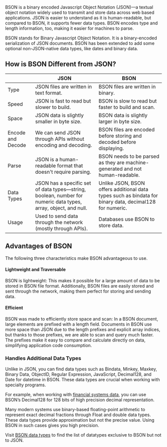 BSON is a binary encoded Javascript Object Notation (JSON)—a textual object notation widely used to transmit and store data across web based applications. JSON is easier to understand as it is human-readable, but compared to BSON, it supports fewer data types. BSON encodes type and length information, too, making it easier for machines to parse.

BSON stands for Binary Javascript Object Notation. It is a bin­ary-en­coded seri­al­iz­a­tion of JSON documents. BSON has been extended to add some optional non-JSON-native data types, like dates and binary data.

## How is BSON Different from JSON?

|                   | **JSON**                                                                                                       | **BSON**                                                                                                |
| ----------------- | -------------------------------------------------------------------------------------------------------------- | ------------------------------------------------------------------------------------------------------- |
| Type              | JSON files are written in text format.                                                                         | BSON files are written in binary.                                                                       |
| Speed             | JSON is fast to read but slower to build.                                                                      | BSON is slow to read but faster to build and scan.                                                      |
| Space             | JSON data is slightly smaller in byte size.                                                                    | BSON data is slightly larger in byte size.                                                              |
| Encode and Decode | We can send JSON through APIs without encoding and decoding.                                                   | BSON files are encoded before storing and decoded before displaying.                                    |
| Parse             | JSON is a human-readable format that doesn't require parsing.                                                  | BSON needs to be parsed as they are machine-generated and not human-readable.                           |
| Data Types        | JSON has a specific set of data types—string, boolean, number for numeric data types, array, object, and null. | Unlike JSON, BSON offers additional data types such as bindata for binary data, decimal128 for numeric. |
| Usage             | Used to send data through the network (mostly through APIs).                                                   | Databases use BSON to store data.                                                                       |

## Advantages of BSON

The fol­low­ing three char­ac­ter­ist­ics make BSON advantageous to use.

#### Lightweight and Traversable

BSON is lightweight: This makes it possible for a large amount of data to be stored in BSON file format. Additionally, BSON files are easily stored and sent through the network, making them perfect for storing and sending data.

#### Efficient

BSON was made to efficiently store space and scan: In a BSON document, large elements are prefixed with a length field. Documents in BSON use more space than JSON due to the length prefixes and explicit array indices, but thanks to those prefixes, we are able to scan and query much faster. The prefixes make it easy to compare and calculate directly on data, simplifying application code consumption.

### Handles Additional Data Types

Unlike in JSON, you can find data types such as Bindata, Minkey, Maxkey, Binary Data, ObjectID, Regular Expression, JavaScript, Decimal128, and Date for datetime in BSON. These data types are crucial when working with specialty programs.

For example, when working with [financial systems data](https://docs.mongodb.com/manual/tutorial/model-monetary-data/), you can use BSON’s Decimal128 for 128 bits of high precision decimal representation.

Many modern systems use binary-based floating-point arithmetic to represent exact decimal fractions through Float and double data types. These data types provide approximation but not the precise value. Using BSON in such cases gives you high precision.

Visit [BSON data types](https://www.mongodb.com/blog/post/the-top-12-bson-data-types-you-wont-find-in-json) to find the list of datatypes exclusive to BSON but not to JSON.